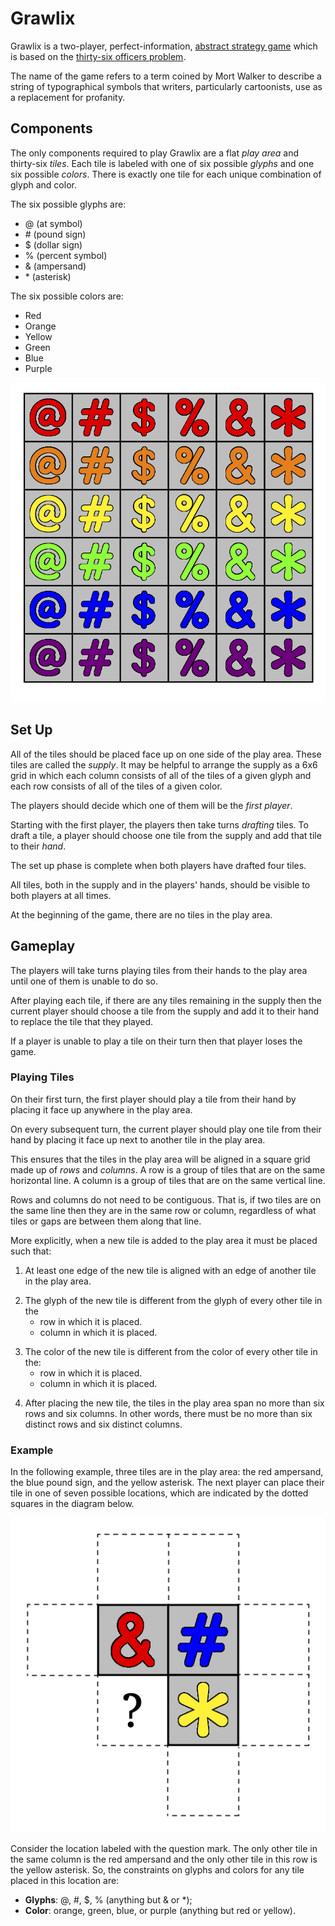 # Grawlix
Grawlix is a two-player, perfect-information, [abstract strategy game](https://en.wikipedia.org/wiki/Abstract_strategy_game) which is based on the [thirty-six officers problem](https://en.wikipedia.org/wiki/Mutually_orthogonal_Latin_squares#Thirty-six_officers_problem).

The name of the game refers to a term coined by Mort Walker to describe a string of typographical symbols that writers, particularly cartoonists, use as a replacement for profanity.

## Components
The only components required to play Grawlix are a flat _play area_ and thirty-six _tiles_.
Each tile is labeled with one of six possible _glyphs_ and one six possible _colors_.  There is exactly one tile for each unique combination of glyph and color.

The six possible glyphs are:
  - @ (at symbol)
  - \# (pound sign)
  - $ (dollar sign)
  - % (percent symbol)
  - & (ampersand)
  - \* (asterisk)

The six possible colors are:
  - Red
  - Orange
  - Yellow
  - Green
  - Blue
  - Purple

![All of the pieces in a 6x6 grid](/Images/grid_image.png)

## Set Up
All of the tiles should be placed face up on one side of the play area. These tiles are called the _supply_. It may be helpful to arrange the supply as a 6x6 grid in which each column consists of all of the tiles of a given glyph and each row consists of all of the tiles of a given color.

The players should decide which one of them will be the _first player_.

Starting with the first player, the players then take turns _drafting_ tiles. To draft a tile, a player should choose one tile from the supply and add that tile to their _hand_.

The set up phase is complete when both players have drafted four tiles.

All tiles, both in the supply and in the players' hands, should be visible to both players at all times.  

At the beginning of the game, there are no tiles in the play area.

## Gameplay
The players will take turns playing tiles from their hands to the play area until one of them is unable to do so.

After playing each tile, if there are any tiles remaining in the supply then the current player should choose a tile from the supply and add it to their hand to replace the tile that they played.

If a player is unable to play a tile on their turn then that player loses the game.

### Playing Tiles
On their first turn, the first player should play a tile from their hand by placing it face up anywhere in the play area.

On every subsequent turn, the current player should play one tile from their hand by placing it face up next to another tile in the play area.

This ensures that the tiles in the play area will be aligned in a square grid made up of _rows_ and _columns_. A row is a group of tiles that are on the same horizontal line.  A column is a group of tiles that are on the same vertical line.

Rows and columns do not need to be contiguous.  That is, if two tiles are on the same line then they are in the same row or column, regardless of what tiles or gaps are between them along that line.

More explicitly, when a new tile is added to the play area it must be placed such that:
  1. At least one edge of the new tile is aligned with an edge of another tile in the play area.
  <!-- ![Legal placements for a new tile](/Images/adjacent.png) -->
  2. The glyph of the new tile is different from the glyph of every other tile in the
     - row in which it is placed.
     - column in which it is placed.
  <!-- -->
  3. The color of the new tile is different from the color of every other tile in the:
     - row in which it is placed.
     - column in which it is placed.
  <!-- -->
  4. After placing the new tile, the tiles in the play area span no more than six rows and six columns. In other words, there must be no more than six distinct rows and six distinct columns.

### Example
In the following example, three tiles are in the play area: the red ampersand, the blue pound sign, and the yellow asterisk.  The next player can place their tile in one of seven possible locations, which are indicated by the dotted squares in the diagram below.

![Play area with three tiles seven possible next moves](/Images/example_question.png)

Consider the location labeled with the question mark. The only other tile in the same column is the red ampersand and the only other tile in this row is the yellow asterisk. So, the constraints on glyphs and colors for any tile placed in this location are:
  - __Glyphs__: @, #, $, % (anything but & or *);
  - __Color__: orange, green, blue, or purple (anything but red or yellow).

  <!-- 1. The only other tile in this column is the red ampersand. There are no tiles in this row. So, any tile that is placed here must be labeled with the at symbol, pound sign, dollar sign, percent symbol, or asterisk (i.e. anything but the ampersand) and must be orange, yellow, green, blue, or purple (i.e. anything but red).
  2. The other tiles in this column are the blue pound sign and the yellow asterisk. There are no tiles in this row. So, any tile that is placed here must be labeled with the at symbol, dollar sign, percent symbol, or ampersand and must be red, orange, green, or purple.
  3. There are no other tiles in this column. The other tiles in this row are the red ampersand and the blue pound sign. So, any tile that is placed here must be labeled with the at symbol, dollar sign, percent symbol, or asterisk and must be orange, yellow, green, or purple.
  4. The constraints for this location are the same as for 3.
  5. The only other tile in this column is the red ampersand. The only other tile in this row is the yellow asterisk. So, any tile that is placed here must be labeled with the at symbol, pound sign, dollar sign, or percent symbol and must be orange, green, blue, or purple.
  6. There are no other tiles in this column. The only other tile in this row is the yellow asterisk. So, any tile that is placed here must be labeled with the at symbol, pound sign, dollar sign, percent symbol, or ampersand (anything but the asterisk) and must be red, orange, gree, blue, or purple (anything but yellow).
  7. The constraints for this location are the same as those for 2. -->
